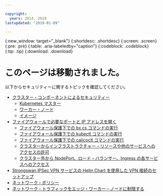 ```yaml
---

copyright:
  years: 2014, 2018
lastupdated: "2018-01-09"

---
```


{:new_window: target="_blank"}
{:shortdesc: .shortdesc}
{:screen: .screen}
{:pre: .pre}
{:table: .aria-labeledby="caption"}
{:codeblock: .codeblock}
{:tip: .tip}
{:download: .download}

# このページは移動されました。

以下からセキュリティーに関するトピックを確認してください。
 - [クラスター・コンポーネントによるセキュリティー](cs_secure.html#cluster)
   - [Kubernetes マスター](cs_secure.html#master)
   - [ワーカー・ノード](cs_secure.html#worker)
   - [イメージ](cs_secure.html#images)
 - [ファイアウォールで必要なポートと IP アドレスを開く](cs_firewall.html#firewall)
   - [ファイアウォール保護下での bx cs コマンドの実行](cs_firewall.html#firewall_bx)
   - [ファイアウォール保護下での kubectl コマンドの実行](cs_firewall.html#firewall_kubectl)
   - [ファイアウォール保護下での calicoctl コマンドの実行](cs_firewall.html#firewall_calicoctl)
   - [クラスターからインフラストラクチャー・リソースや他のサービスへのアクセスの許可](cs_firewall.html#firewall_outbound)
   - [クラスター外から NodePort、ロード・バランサー、Ingress の各サービスへのアクセス](cs_firewall.html#firewall_inbound)
 - [Strongswan IPSec VPN サービスの Helm Chart を使用した VPN 接続のセットアップ](cs_vpn.html#vpn)
 - [ネットワーク・ポリシー](cs_network_policy.html#network_policies)
 - [ネットワーク・トラフィックをエッジ・ワーカー・ノードに制限する](cs_edge.html#edge)
